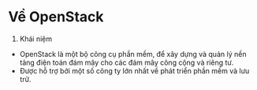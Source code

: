 # Về OpenStack

1. Khái niệm 
* OpenStack là một bộ công cụ phần mềm, để xây dựng và quản lý nền tảng điện toán đám mây cho các đám mây công cộng và riêng tư. 
* Được hỗ trợ bởi một số công ty lớn nhất về phát triển phần mềm và lưu trữ.
